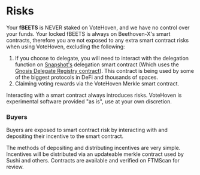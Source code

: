 # Risks

Your **fBEETS** is NEVER staked on VoteHoven, and we have no control over your funds. Your locked fBEETS is always on Beethoven-X's smart contracts, therefore you are not exposed to any extra smart contract risks when using VoteHoven, excluding the following:

1. If you choose to delegate, you will need to interact with the delegation function on [Snapshot's](https://docs.snapshot.org/guides/delegation) delegation smart contract (Which uses the [Gnosis Delegate Registry contract](https://github.com/gnosis/delegate-registry/blob/main/contracts/DelegateRegistry.sol)). This contract is being used by some of the biggest protocols in DeFi and thousands of spaces.
2. Claiming voting rewards via the VoteHoven Merkle smart contract.

Interacting with a smart contract always introduces risks. VoteHoven is experimental software provided "as is", use at your own discretion. ​

### **Buyers** <a href="#buyers" id="buyers"></a>

Buyers are exposed to smart contract risk by interacting with and depositing their incentive to the smart contract.&#x20;

The methods of depositing and distributing incentives are very simple. Incentives will be distributed via an updateable merkle contract used by Sushi and others. Contracts are available and verified on FTMScan for review.
